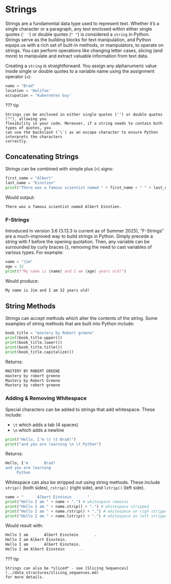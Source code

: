 # Strings

Strings are a fundamental data type used to represent text. Whether it’s a single
character or a paragraph, any text enclosed within either single quotes (`' '`) or double quotes
(`" "`) is considered a `string` in Python. Strings serve as the building blocks for text
manipulation, and Python equips us with a rich set of built-in methods, or manipulators, to
operate on strings. You can perform operations like changing letter cases, slicing (and more)
to manipulate and extract valuable information from text data.

Creating a `string` is straightforward. You assign any alphanumeric value inside single or double
quotes to a variable name using the assignment operator (`=`):

``` python {title="Declaring Basic Strings" linenums="1"}
name = "Brad"
location = 'Halifax'
occupation = 'Kubernetes Guy'
```

??? tip

    Strings can be enclosed in either single quotes ('') or double quotes (""), allowing you
    flexibility in your code. Moreover, if a string needs to contain both types of quotes, you
    can use the backslash (`\`) as an escape character to ensure Python interprets the characters
    correctly.

## Concatenating Strings

Strings can be combined with simple plus (`+`) signs:

``` python {title="Basic Concatenation" linenums="1"}
first_name = "Albert"
last_name = "Einstien"
print("There was a famous scientist named " + first_name + " " + last_name + ".")
```

Would output:

``` bash
There was a famous scientist named Albert Einstien.
```

### F-Strings

Introduced in version 3.6 (3.13.3 is current as of Summer 2025), “F-Strings” are a much-improved
way to build strings in Python. Simply precede a string with f before the opening quotation. Then,
any variable can be surrounded by curly braces {}, removing the need to cast variables of various
types. For example:

``` python {title="F-Strings" linenums="1"}
name = "Jim"
age = 32
print(f"My name is {name} and I am {age} years old!")
```

Would produce:

``` bash
My name is Jim and I am 32 years old!
```

## String Methods

Strings can accept methods which alter the contents of the string. Some examples of string methods
that are built into Python include:

``` python {title="Sample String Methods" linenums="1"}
book_title = "mastery by Robert greene"
print(book_title.upper())
print(book_title.lower())
print(book_title.title())
print(book_title.capitalize())
```

Returns:

``` bash
MASTERY BY ROBERT GREENE
mastery by robert greene
Mastery by Robert Greene
Mastery by robert greene
```

### Adding & Removing Whitespace

Special characters can be added to strings that add whitespace. These include:

- `\t` which adds a tab (4 spaces)
- `\n` which adds a newline

``` python {title="Adding Tabs and New Lines to Output" linenums="1"}
print("Hello, I'm \t \t Brad!")
print("and you are learning \n \t Python")
```

Returns:

``` bash
Hello, I'm 	 	 Brad!
and you are learning
 	 Python
```

Whitespace can also be stripped out using string methods. These include `strip()` (both sides),
`rstrip()` (right side), and `lstrip()` (left side).

``` python {title="Stripping Whitespace in Strings" linenums="1"}
name = "      Albert Einstein       "
print("Hello I am " + name + ".") # whitespace remains
print("Hello I am " + name.strip() + ".") # whitespace stripped
print("Hello I am " + name.rstrip() + ".") # whitespace on righ stripped
print("Hello I am " + name.lstrip() + ".") # whitespace on left stripped
```

Would result with:

``` bash
Hello I am       Albert Einstein       .
Hello I am Albert Einstein.
Hello I am       Albert Einstein.
Hello I am Albert Einstein       .
```

??? tip

    Strings can also be *sliced* - see [Slicing Sequences](../data_structures/slicing_sequences.md)
    for more details.